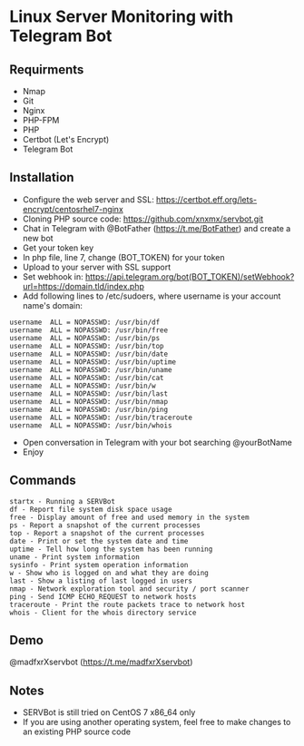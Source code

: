 # Linux Server Monitoring with Telegram Bot

## Requirments
- Nmap
- Git
- Nginx
- PHP-FPM
- PHP
- Certbot (Let's Encrypt)
- Telegram Bot

## Installation
- Configure the web server and SSL: https://certbot.eff.org/lets-encrypt/centosrhel7-nginx
- Cloning PHP source code: https://github.com/xnxmx/servbot.git
- Chat in Telegram with @BotFather (https://t.me/BotFather) and create a new bot
- Get your token key
- In php file, line 7, change (BOT_TOKEN) for your token
- Upload to your server with SSL support
- Set webhook in: https://api.telegram.org/bot(BOT_TOKEN)/setWebhook?url=https://domain.tld/index.php
- Add following lines to /etc/sudoers, where username is your account name's domain:

```
username  ALL = NOPASSWD: /usr/bin/df
username  ALL = NOPASSWD: /usr/bin/free
username  ALL = NOPASSWD: /usr/bin/ps
username  ALL = NOPASSWD: /usr/bin/top
username  ALL = NOPASSWD: /usr/bin/date
username  ALL = NOPASSWD: /usr/bin/uptime
username  ALL = NOPASSWD: /usr/bin/uname
username  ALL = NOPASSWD: /usr/bin/cat
username  ALL = NOPASSWD: /usr/bin/w
username  ALL = NOPASSWD: /usr/bin/last
username  ALL = NOPASSWD: /usr/bin/nmap
username  ALL = NOPASSWD: /usr/bin/ping
username  ALL = NOPASSWD: /usr/bin/traceroute
username  ALL = NOPASSWD: /usr/bin/whois
```

- Open conversation in Telegram with your bot searching @yourBotName
- Enjoy

## Commands
```
startx - Running a SERVBot
df - Report file system disk space usage
free - Display amount of free and used memory in the system
ps - Report a snapshot of the current processes
top - Report a snapshot of the current processes
date - Print or set the system date and time
uptime - Tell how long the system has been running
uname - Print system information
sysinfo - Print system operation information
w - Show who is logged on and what they are doing
last - Show a listing of last logged in users
nmap - Network exploration tool and security / port scanner
ping - Send ICMP ECHO_REQUEST to network hosts
traceroute - Print the route packets trace to network host
whois - Client for the whois directory service
```

## Demo
@madfxrXservbot (https://t.me/madfxrXservbot)

## Notes
- SERVBot is still tried on CentOS 7 x86_64 only
- If you are using another operating system, feel free to make changes to an existing PHP source code
